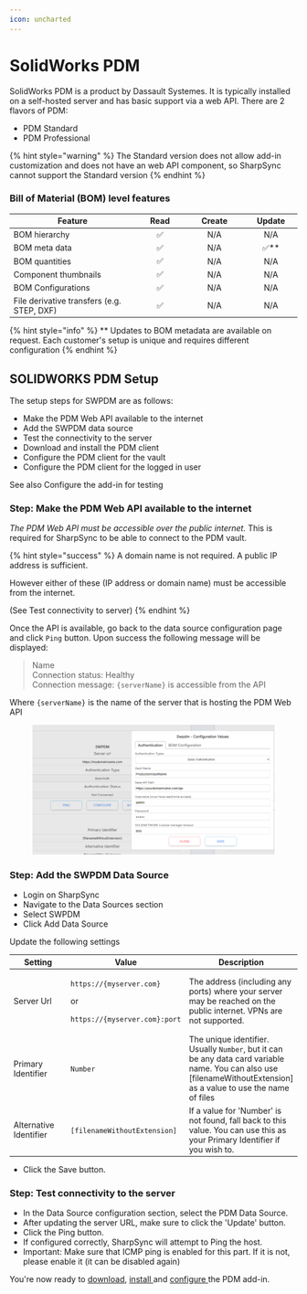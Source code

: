 ```yaml
---
icon: uncharted
---
```


# SolidWorks PDM

SolidWorks PDM is a product by Dassault Systemes. It is typically installed on a self-hosted server and has basic support via a web API. There are 2 flavors of PDM:

* PDM Standard
* PDM Professional

{% hint style="warning" %}
The Standard version does not allow add-in customization and does not have an web API component, so SharpSync cannot support the Standard version
{% endhint %}

### Bill of Material (BOM) level features

<table><thead><tr><th width="335.0078125">Feature</th><th width="115.390625" align="center">Read</th><th width="144.890625" align="center">Create</th><th width="113.16796875" align="center">Update</th></tr></thead><tbody><tr><td>BOM hierarchy</td><td align="center"><span data-gb-custom-inline data-tag="emoji" data-code="2705">✅</span></td><td align="center">N/A</td><td align="center">N/A</td></tr><tr><td>BOM meta data</td><td align="center"><span data-gb-custom-inline data-tag="emoji" data-code="2705">✅</span></td><td align="center">N/A</td><td align="center"><span data-gb-custom-inline data-tag="emoji" data-code="2705">✅</span>**</td></tr><tr><td>BOM quantities</td><td align="center"><span data-gb-custom-inline data-tag="emoji" data-code="2705">✅</span></td><td align="center">N/A</td><td align="center">N/A</td></tr><tr><td>Component thumbnails</td><td align="center"><span data-gb-custom-inline data-tag="emoji" data-code="2705">✅</span></td><td align="center">N/A</td><td align="center">N/A</td></tr><tr><td>BOM Configurations</td><td align="center"><span data-gb-custom-inline data-tag="emoji" data-code="2705">✅</span></td><td align="center">N/A</td><td align="center">N/A</td></tr><tr><td>File derivative transfers (e.g. STEP, DXF)</td><td align="center"><span data-gb-custom-inline data-tag="emoji" data-code="2705">✅</span></td><td align="center">N/A</td><td align="center">N/A</td></tr></tbody></table>

{% hint style="info" %}
\*\* Updates to BOM metadata are available on request. Each customer's setup is unique and requires different configuration
{% endhint %}

## SOLIDWORKS PDM Setup

The setup steps for SWPDM are as follows:

* Make the PDM Web API available to the internet
* Add the SWPDM data source
* Test the connectivity to the server
* Download and install the PDM client
* Configure the PDM client for the vault
* Configure the PDM client for the logged in user

See also Configure the add-in for testing

### Step: Make the PDM Web API available to the internet

_The PDM Web API must be accessible over the public internet._ This is required for SharpSync to be able to connect to the PDM vault.

{% hint style="success" %}
A domain name is not required. A public IP address is sufficient.&#x20;

However either of these (IP address or domain name) must be accessible from the internet.

(See Test connectivity to server)
{% endhint %}

Once the API is available, go back to the data source configuration page and click `Ping` button. Upon success the following message will be displayed:

> Name\
> Connection status: Healthy\
> Connection message: `{serverName}` is accessible from the API

Where `{serverName}` is the name of the server that is hosting the PDM Web API

<figure><img src="../.gitbook/assets/swpdm_authentication_setup.png" alt=""><figcaption></figcaption></figure>

### Step: Add the SWPDM Data Source

* Login on SharpSync
* Navigate to the Data Sources section
* Select SWPDM
* Click Add Data Source

Update the following settings

<table><thead><tr><th width="212">Setting</th><th>Value</th><th>Description</th></tr></thead><tbody><tr><td>Server Url</td><td><p><code>https://{myserver.com}</code>  </p><p>or</p><p><code>https://{myserver.com}:port</code></p></td><td>The address (including any ports) where your server may be reached on the public internet. VPNs are not supported.</td></tr><tr><td>Primary Identifier</td><td><code>Number</code></td><td>The unique identifier. Usually <code>Number</code>, but it can be any data card variable name. You can also use [filenameWithoutExtension] as a value to use the name of files</td></tr><tr><td>Alternative Identifier</td><td><code>[filenameWithoutExtension]</code></td><td>If a value for 'Number' is not found, fall back to this value. You can use this as your Primary Identifier if you wish to.</td></tr></tbody></table>



* Click the Save button.

### Step: Test connectivity to the server

* In the Data Source configuration section, select the PDM Data Source.
* After updating the server URL, make sure to click the 'Update' button.
* Click the Ping button.&#x20;
* If configured correctly, SharpSync will attempt to Ping the host.
* Important: Make sure that ICMP ping is enabled for this part. If it is not, please enable it (it can be disabled again)

You're now ready to [download](solidworks-pdm/downloading-and-installing-the-add-in.md), [install ](solidworks-pdm/downloading-and-installing-the-add-in.md)and [configure ](solidworks-pdm/configure-the-add-in.md)the PDM add-in.
